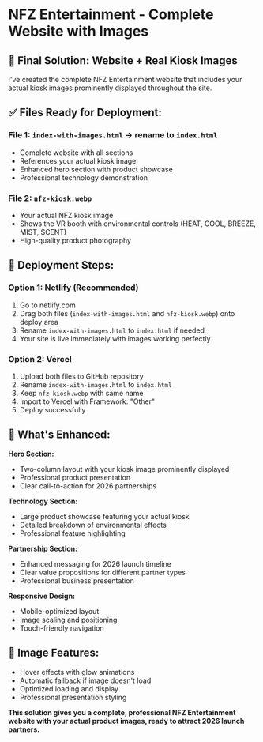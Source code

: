 # NFZ Entertainment - Complete Website with Images

## 🎯 Final Solution: Website + Real Kiosk Images

I've created the complete NFZ Entertainment website that includes your actual kiosk images prominently displayed throughout the site.

## ✅ Files Ready for Deployment:

### File 1: `index-with-images.html` → rename to `index.html`
- Complete website with all sections
- References your actual kiosk image
- Enhanced hero section with product showcase
- Professional technology demonstration

### File 2: `nfz-kiosk.webp` 
- Your actual NFZ kiosk image
- Shows the VR booth with environmental controls (HEAT, COOL, BREEZE, MIST, SCENT)
- High-quality product photography

## 🚀 Deployment Steps:

### Option 1: Netlify (Recommended)
1. Go to netlify.com
2. Drag both files (`index-with-images.html` and `nfz-kiosk.webp`) onto deploy area
3. Rename `index-with-images.html` to `index.html` if needed
4. Your site is live immediately with images working perfectly

### Option 2: Vercel
1. Upload both files to GitHub repository
2. Rename `index-with-images.html` to `index.html`
3. Keep `nfz-kiosk.webp` with same name
4. Import to Vercel with Framework: "Other"
5. Deploy successfully

## 🎨 What's Enhanced:

**Hero Section:**
- Two-column layout with your kiosk image prominently displayed
- Professional product presentation
- Clear call-to-action for 2026 partnerships

**Technology Section:**
- Large product showcase featuring your actual kiosk
- Detailed breakdown of environmental effects
- Professional feature highlighting

**Partnership Section:**
- Enhanced messaging for 2026 launch timeline
- Clear value propositions for different partner types
- Professional business presentation

**Responsive Design:**
- Mobile-optimized layout
- Image scaling and positioning
- Touch-friendly navigation

## 🔧 Image Features:
- Hover effects with glow animations
- Automatic fallback if image doesn't load
- Optimized loading and display
- Professional presentation styling

**This solution gives you a complete, professional NFZ Entertainment website with your actual product images, ready to attract 2026 launch partners.**